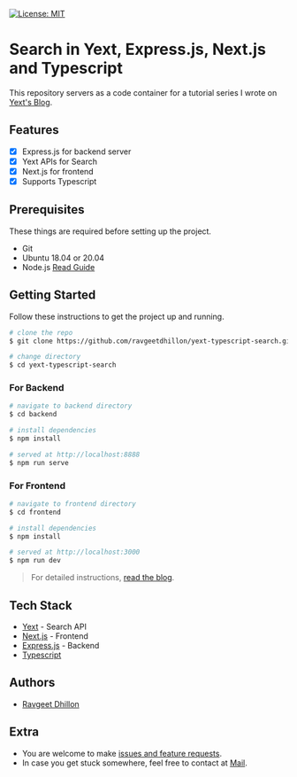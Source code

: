 [![License: MIT](https://img.shields.io/badge/License-MIT-yellow.svg)](https://opensource.org/licenses/MIT)

# Search in Yext, Express.js, Next.js and Typescript

This repository servers as a code container for a tutorial series I wrote on [Yext's Blog](#todo).

## Features

- [x] Express.js for backend server
- [x] Yext APIs for Search
- [x] Next.js for frontend
- [x] Supports Typescript

## Prerequisites

These things are required before setting up the project.

- Git
- Ubuntu 18.04 or 20.04
- Node.js [Read Guide](https://www.digitalocean.com/community/tutorials/how-to-install-node-js-on-ubuntu-20-04)

## Getting Started

Follow these instructions to get the project up and running.

```bash
# clone the repo
$ git clone https://github.com/ravgeetdhillon/yext-typescript-search.git

# change directory
$ cd yext-typescript-search
```

### For Backend

```bash
# navigate to backend directory
$ cd backend

# install dependencies
$ npm install

# served at http://localhost:8888
$ npm run serve
```

### For Frontend

```bash
# navigate to frontend directory
$ cd frontend

# install dependencies
$ npm install

# served at http://localhost:3000
$ npm run dev
```

> For detailed instructions, [read the blog](#todo).

## Tech Stack

- [Yext](https://www.yext.com/) - Search API
- [Next.js](https://nextjs.org/) - Frontend
- [Express.js](https://kit.svelte.dev/) - Backend
- [Typescript](https://www.typescriptlang.org/)

## Authors

- [Ravgeet Dhillon](https://github.com/ravgeetdhillon)

## Extra

- You are welcome to make [issues and feature requests](https://github.com/ravgeetdhillon/yext-typescript-search/issues).
- In case you get stuck somewhere, feel free to contact at [Mail](mailto:ravgeetdhillon@gmail.com).

